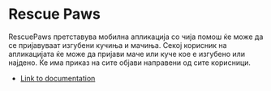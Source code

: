 # Rescue Paws

RescuePaws претставува мобилна апликација со чија помош ќе може да се пријавуваат изгубени кучиња и мачиња. Секој корисник на апликацијата ќе може да пријави маче или куче кое е изгубено или најдено. Ќе има приказ на сите објави направени од сите корисници. 

- [Link to documentation](https://github.com/MilanTodorovikj/RescuePaws/blob/master/RescuePaws-Dokumentacija-MIS.pdf)
